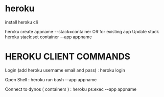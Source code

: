 # heroku

install heroku cli

heroku create  appname --stack=container
              OR  for existing app
Update stack heroku stack:set container --app appname

# HEROKU CLIENT COMMANDS 

Login (add heroku username email and pass) : heroku login 

Open Shell : heroku run bash --app  appname

Connect to dynos ( containers ) : heroku ps:exec  --app appname


